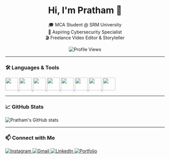 
<h1 align="center">Hi, I'm Pratham 👋</h1>

<p align="center">
  🎓 MCA Student @ SRM University <br/>
  🔐 Aspiring Cybersecurity Specialist <br/>
  🎬 Freelance Video Editor & Storyteller
</p>

<p align="center">
  <img src="https://komarev.com/ghpvc/?username=isthatpratham&label=Profile%20views&color=0e75b6&style=flat" alt="Profile Views" />
</p>

---

### 🛠️ Languages & Tools

<a href="https://developer.mozilla.org/en-US/docs/Web/HTML" target="_blank"> <img src="https://cdn.jsdelivr.net/gh/devicons/devicon/icons/html5/html5-original.svg" width="40" height="40"/> </a> <a href="https://developer.mozilla.org/en-US/docs/Web/CSS" target="_blank"> <img src="https://cdn.jsdelivr.net/gh/devicons/devicon/icons/css3/css3-original.svg" width="40" height="40"/> </a> <a href="https://developer.mozilla.org/en-US/docs/Web/JavaScript" target="_blank"> <img src="https://cdn.jsdelivr.net/gh/devicons/devicon/icons/javascript/javascript-original.svg" width="40" height="40"/> </a> <a href="https://www.python.org/" target="_blank"> <img src="https://cdn.jsdelivr.net/gh/devicons/devicon/icons/python/python-original.svg" width="40" height="40"/> </a> <a href="https://www.java.com/" target="_blank"> <img src="https://cdn.jsdelivr.net/gh/devicons/devicon/icons/java/java-original.svg" width="40" height="40"/> </a> <a href="https://www.adobe.com/products/aftereffects.html" target="_blank"> <img src="https://cdn.jsdelivr.net/gh/devicons/devicon/icons/aftereffects/aftereffects-original.svg" width="40" height="40"/> </a> <a href="https://www.adobe.com/products/premiere.html" target="_blank"> <img src="https://cdn.jsdelivr.net/gh/devicons/devicon/icons/premierepro/premierepro-original.svg" width="40" height="40"/> </a> <a href="https://www.blackmagicdesign.com/products/davinciresolve/" target="_blank"> <img src="https://img.icons8.com/color/48/000000/davinci-resolve.png" width="40" height="40"/> </a>

---

### 📈 GitHub Stats
![Pratham's GitHub stats](https://github-readme-stats.vercel.app/api?username=isthatpratham&show_icons=true&theme=radical)

---

### 📫 Connect with Me
  <a href="https://www.instagram.com/prathamfsrure" target="_blank">
    <img src="https://img.shields.io/badge/Instagram-E4405F?style=flat-square&logo=instagram&logoColor=white" alt="Instagram"/>
  </a>
   <a href="mailto:premdebnath08@email.com" target="_blank">
    <img src="https://img.shields.io/badge/Gmail-D14836?style=flat-square&logo=gmail&logoColor=white" alt="Gmail"/>
  </a>
  <a href="https://www.linkedin.com/in/pratham-debnath-894471314" target="_blank">
    <img src="https://img.shields.io/badge/LinkedIn-0077B5?style=flat-square&logo=linkedin&logoColor=white" alt="LinkedIn"/>
  </a>
  <a href="https://aiir.framer.website" target="_blank">
    <img src="https://img.shields.io/badge/Portfolio-000000?style=flat-square&logo=web&logoColor=white" alt="Portfolio"/>
  </a>

